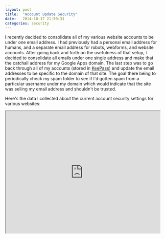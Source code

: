 ```yaml
---
layout: post
title:  "Account Update Security"
date:   2014-10-17 21:50:31
categories: security
---
```


I recently decided to consolidate all of my various website accounts to be under one email address. I had previously had a personal email address for humans, and a separate email address for robots, webforms, and website accounts. After going back and forth on the usefulness of that setup, I decided to consolidate all emails under one single address and make that the catchall address for my Google Apps domain. The last step was to go back through all of my accounts (stored in [KeePass](http://keepass.info/)) and update the email addresses to be specific to the domain of that site. The goal there being to periodically check my spam folder to see if I'd gotten spam from a particular username under my domain which would indicate that the site was selling my email address and shouldn't be trusted.

Here's the data I collected about the current account security settings for various websites:
<iframe src="https://docs.google.com/spreadsheets/d/1ceQG4mlfjxwXcfQqzO6jXw4NNT9tQWuHcihFE2SRu3I/pubhtml?widget=true&amp;headers=false" width="100%" height="400px"></iframe>
